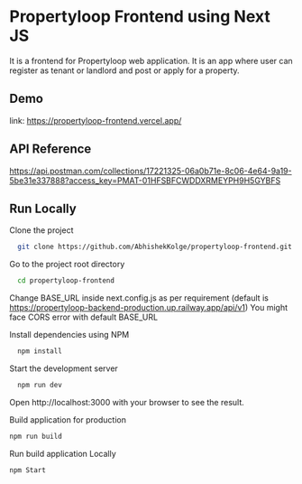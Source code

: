 # Propertyloop Frontend using Next JS

It is a frontend for Propertyloop web application. It is an app where user can register as tenant or landlord and post or apply for a property.

## Demo

link: https://propertyloop-frontend.vercel.app/

## API Reference

https://api.postman.com/collections/17221325-06a0b71e-8c06-4e64-9a19-5be31e337888?access_key=PMAT-01HFSBFCWDDXRMEYPH9H5GYBFS

## Run Locally

Clone the project

```bash
  git clone https://github.com/AbhishekKolge/propertyloop-frontend.git
```

Go to the project root directory

```bash
  cd propertyloop-frontend
```

Change BASE_URL inside next.config.js as per requirement (default is https://propertyloop-backend-production.up.railway.app/api/v1)
You might face CORS error with default BASE_URL

Install dependencies using NPM

```bash
  npm install
```

Start the development server

```bash
  npm run dev
```

Open http://localhost:3000 with your browser to see the result.

Build application for production

```bash
npm run build
```

Run build application Locally

```bash
npm Start
```
